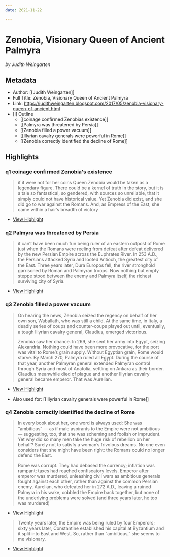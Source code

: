 ```yaml
---
date: 2021-11-22

---
```

# Zenobia, Visionary Queen of Ancient Palmyra
<cite>by Judith Weingarten</cite>

## Metadata
- Author: [[Judith Weingarten]]
- Full Title: Zenobia, Visionary Queen of Ancient Palmyra
- Link: https://judithweingarten.blogspot.com/2017/05/zenobia-visionary-queen-of-ancient.html
- [i] Outline 
     - [[coinage confirmed Zenobias existence]]
     - [[Palmyra was threatened by Persia]]
     - [[Zenobia filled a power vacuum]]
     -  [[Illyrian cavalry generals were powerful in Rome]]
     - [[Zenobia correctly identified the decline of Rome]]

## Highlights

###  q1 coinage confirmed Zenobia's existence 

> if it were not for her coins Queen Zenobia would be taken as a legendary figure. There could be a kernel of truth in the story, but it is a tale so fantastical, so gendered, with sources so unreliable, that it simply could not have historical value. Yet Zenobia did exist, and she did go to war against the Romans. And, as Empress of the East, she came within a hair’s breadth of victory

 * [View Highlight](https://read.readwise.io/read/01fn2qe4nmf28eaz616kpya2pt)

###  q2 Palmyra was threatened by Persia 

> it can’t have been much fun being ruler of an eastern outpost of Rome just when the Romans were reeling from defeat after defeat delivered by the new Persian Empire across the Euphrates River. In 253 A.D., the Persians attacked Syria and looted Antioch, the greatest city of the East. Three years later, Dura Europos fell, the river stronghold garrisoned by Roman and Palmyran troops. Now nothing but empty steppe stood between the enemy and Palmyra itself, the richest surviving city of Syria.


 * [View Highlight](https://read.readwise.io/read/01fn2qeynmgpktk8k8xbxpcbsj)

###  q3 Zenobia filled a power vacuum 

> On hearing the news, Zenobia seized the regency on behalf of her own son, Waballath, who was still a child. At the same time, in Italy, a deadly series of coups and counter-coups played out until, eventually, a tough Illyrian cavalry general, Claudius, emerged victorious.
> 
> Zenobia saw her chance. In 269, she sent her army into Egypt, seizing Alexandria. Nothing could have been more provocative, for the port was vital to Rome’s grain supply. Without Egyptian grain, Rome would starve. By March 270, Palmyra ruled all Egypt. During the course of that year, another Palmyran general extended Palmyran control through Syria and most of Anatolia, settling on Ankara as their border. Claudius meanwhile died of plague and another Illyrian cavalry general became emperor. That was Aurelian.

 * [View Highlight](https://read.readwise.io/read/01fn2qgrew57ndwxsa09yyx8qq)
 - Also used for: [[Illyrian cavalry generals were powerful in Rome]]

###  q4 Zenobia correctly identified the decline of Rome

> In every book about her, one word is always used: She was “ambitious” — as if male aspirants to the Empire were not ambitious — suggesting, too, that she was scheming and foolish or imprudent. Yet why did so many men take the huge risk of rebellion on her behalf? Surely not to satisfy a woman’s frivolous dreams. No one even considers that she might have been right: the Romans could no longer defend the East.
> 
> Rome was corrupt. They had debased the currency; inflation was rampant; taxes had reached confiscatory levels. Emperor after emperor was murdered, unleashing civil wars as ambitious generals fought against each other, rather than against the common Persian enemy. Aurelian, who defeated her in 272 A.D., leaving a ruined Palmyra in his wake, cobbled the Empire back together, but none of the underlying problems were solved (and three years later, he too was murdered)

 * [View Highlight](https://read.readwise.io/read/01fn2qhs15rpv9c7ejjr91jm4f)

> Twenty years later, the Empire was being ruled by four Emperors; sixty years later, Constantine established his capital at Byzantium and it split into East and West.
> So, rather than “ambitious,” she seems to me visionary.

 * [View Highlight](https://read.readwise.io/read/01fn2qj373j6vmgd7grpxbpc61)